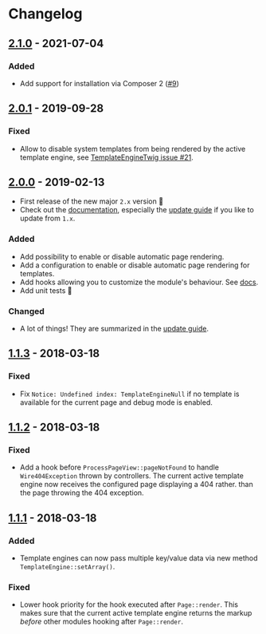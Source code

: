# Changelog

## [2.1.0] - 2021-07-04

### Added

* Add support for installation via Composer 2 ([#9](https://github.com/wanze/TemplateEngineFactory/pull/19))

## [2.0.1] - 2019-09-28

### Fixed

* Allow to disable system templates from being rendered by the active template engine, see [TemplateEngineTwig issue #21](https://github.com/wanze/TemplateEngineTwig/issues/21).

## [2.0.0] - 2019-02-13

* First release of the new major `2.x` version 🐣
* Check out the [documentation](DOCUMENTATION.md), especially the [update guide](DOCUMENTATION.md#updating-from-1x-to-2x)
if you like  to update from `1.x`.

### Added

* Add possibility to enable or disable automatic page rendering.
* Add a configuration to enable or disable automatic page rendering for templates.
* Add hooks allowing you to customize the module's behaviour. See [docs](DOCUMENTATION.md#hooks).
* Add unit tests 🎉

### Changed

* A lot of things! They are summarized in the [update guide](DOCUMENTATION.md#updating-from-1x-to-2x).

## [1.1.3] - 2018-03-18

### Fixed
* Fix `Notice: Undefined index: TemplateEngineNull` if no template is available for the current page
and debug mode is enabled.

## [1.1.2] - 2018-03-18

### Fixed
* Add a hook before `ProcessPageView::pageNotFound` to handle `Wire404Exception` thrown by controllers.
The current active template engine now receives the configured page displaying a 404 rather.
than the page throwing the 404 exception.

## [1.1.1] - 2018-03-18

### Added
* Template engines can now pass multiple key/value data via new method `TemplateEngine::setArray()`.

### Fixed
* Lower hook priority for the hook executed after `Page::render`. This makes sure that the current active
template engine returns the markup *before* other modules hooking after `Page::render`.

[2.1.0]: https://github.com/wanze/TemplateEngineFactory/releases/tag/v2.1.0
[2.0.1]: https://github.com/wanze/TemplateEngineFactory/releases/tag/v2.0.1
[2.0.0]: https://github.com/wanze/TemplateEngineFactory/releases/tag/v2.0.0
[1.1.3]: https://github.com/wanze/TemplateEngineFactory/releases/tag/v1.1.3
[1.1.2]: https://github.com/wanze/TemplateEngineFactory/releases/tag/v1.1.2
[1.1.1]: https://github.com/wanze/TemplateEngineFactory/releases/tag/v1.1.1
